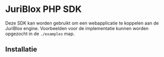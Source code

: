 JuriBlox PHP SDK
=======

Deze SDK kan worden gebruikt om een webapplicatie te koppelen aan de JuriBlox engine. Voorbeelden voor de implementatie kunnen worden opgezocht in de `./examples` map.

Installatie
-------